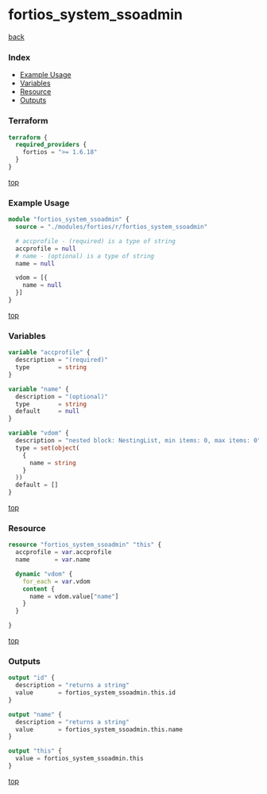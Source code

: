 # fortios_system_ssoadmin

[back](../fortios.md)

### Index

- [Example Usage](#example-usage)
- [Variables](#variables)
- [Resource](#resource)
- [Outputs](#outputs)

### Terraform

```terraform
terraform {
  required_providers {
    fortios = ">= 1.6.18"
  }
}
```

[top](#index)

### Example Usage

```terraform
module "fortios_system_ssoadmin" {
  source = "./modules/fortios/r/fortios_system_ssoadmin"

  # accprofile - (required) is a type of string
  accprofile = null
  # name - (optional) is a type of string
  name = null

  vdom = [{
    name = null
  }]
}
```

[top](#index)

### Variables

```terraform
variable "accprofile" {
  description = "(required)"
  type        = string
}

variable "name" {
  description = "(optional)"
  type        = string
  default     = null
}

variable "vdom" {
  description = "nested block: NestingList, min items: 0, max items: 0"
  type = set(object(
    {
      name = string
    }
  ))
  default = []
}
```

[top](#index)

### Resource

```terraform
resource "fortios_system_ssoadmin" "this" {
  accprofile = var.accprofile
  name       = var.name

  dynamic "vdom" {
    for_each = var.vdom
    content {
      name = vdom.value["name"]
    }
  }

}
```

[top](#index)

### Outputs

```terraform
output "id" {
  description = "returns a string"
  value       = fortios_system_ssoadmin.this.id
}

output "name" {
  description = "returns a string"
  value       = fortios_system_ssoadmin.this.name
}

output "this" {
  value = fortios_system_ssoadmin.this
}
```

[top](#index)